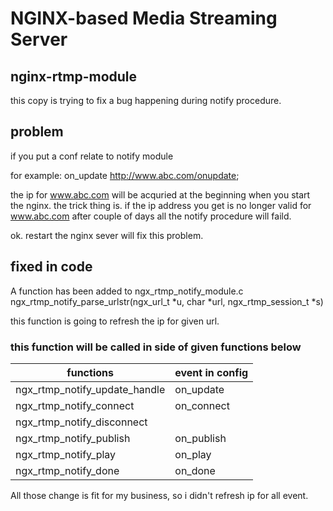 # NGINX-based Media Streaming Server
## nginx-rtmp-module
this copy is trying to fix a bug happening during notify procedure.

## problem
if you put a conf relate to notify module

for example:
  on_update http://www.abc.com/onupdate;

the ip for www.abc.com will be acquried at the beginning when you start the nginx.
the trick thing is. if the ip address you get is no longer valid for www.abc.com after couple of days
all the notify procedure will faild. 

ok. 
restart the nginx sever will fix this problem.


## fixed in code

A function has been added to ngx_rtmp_notify_module.c 
ngx_rtmp_notify_parse_urlstr(ngx_url_t *u, char *url, ngx_rtmp_session_t *s)

this function is going to refresh the ip for given url.

### this function will be called in side of given functions below
functions                     |    event in config
-|-
ngx_rtmp_notify_update_handle  |   on_update
ngx_rtmp_notify_connect        |   on_connect
ngx_rtmp_notify_disconnect|
ngx_rtmp_notify_publish        |   on_publish
ngx_rtmp_notify_play          |    on_play
ngx_rtmp_notify_done          |    on_done


All those change is fit for my business, so i didn't refresh ip for all event.

